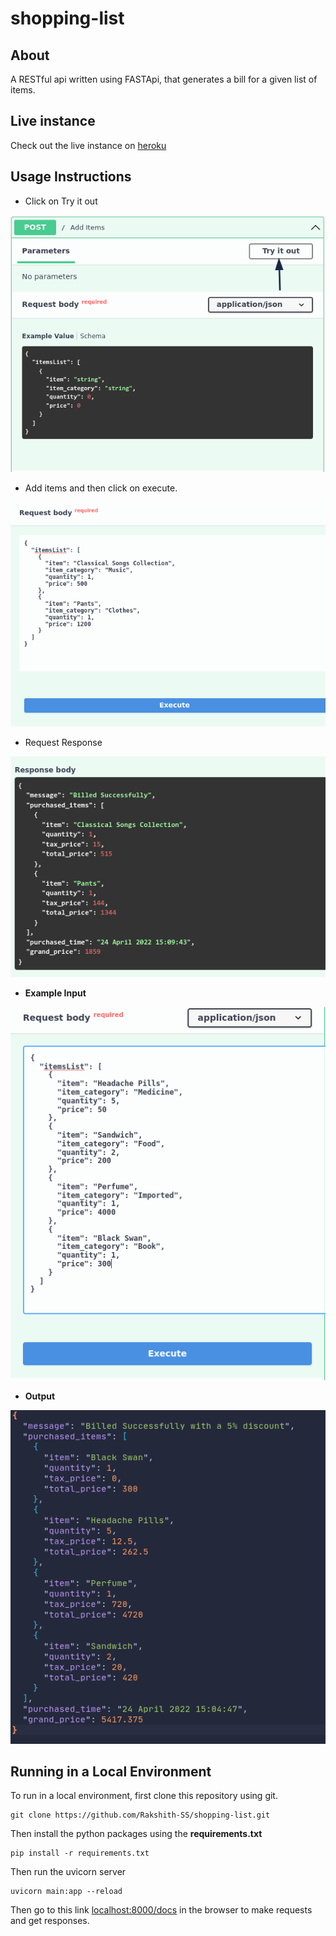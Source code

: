 # shopping-list

## About

A RESTful api written using FASTApi, that generates a bill for a given list of items.


## Live instance

Check out the live instance on [heroku](https://lit-hamlet-51731.herokuapp.com/docs#/default/add_items__post)

## Usage Instructions

+ Click on Try it out

![Try it Out](.images/try_it_out.png)

+ Add items and then click on execute.

![Add Items](.images/input2.png)

+ Request Response

![Request Response 2](.images/output2.png)


+ **Example Input**

![Add Items](.images/input1.png)

+ **Output**

![Output](.images/output1.png)

## Running in a Local Environment

To run in a local environment, first clone this repository using git.

```
git clone https://github.com/Rakshith-SS/shopping-list.git
```

Then install the python packages using the **requirements.txt**

```
pip install -r requirements.txt
```

Then run the uvicorn server

```
uvicorn main:app --reload
```

Then go to this link [localhost:8000/docs](http://127.0.0.1:8000/docs) in the browser to make requests and get responses.

